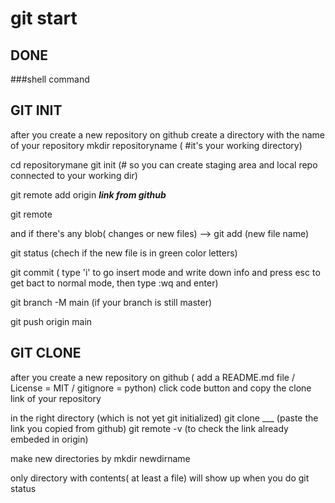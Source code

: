 # git start 

## DONE

###shell command 

## GIT INIT

after you create a new repository on github
create a directory with the name of your repository
mkdir repositoryname  ( #it's your working directory)

cd repositorymane
git init  (# so you can create staging area and local repo connected to your working dir)

git remote add origin ___link from github___

git remote 

and if there's any blob( changes or new files) -->  git add (new file name)

git status (chech if the new file is in green color letters)

git commit ( type 'i' to go insert mode and write down info and press esc to get bact to normal mode, then type :wq and enter)

git branch -M main (if your branch is still master)

git push origin main  



## GIT CLONE

after you create a new repository on github ( add a README.md file / License = MIT / gitignore = python)
click code button and copy the clone link of your repository

in the right directory (which is not yet git initialized)
git clone ___  (paste the link you copied from github)
git remote -v  (to check the link already embeded in  origin)

make new directories by mkdir newdirname

only directory with contents( at least a file) will show up when you do git status  
